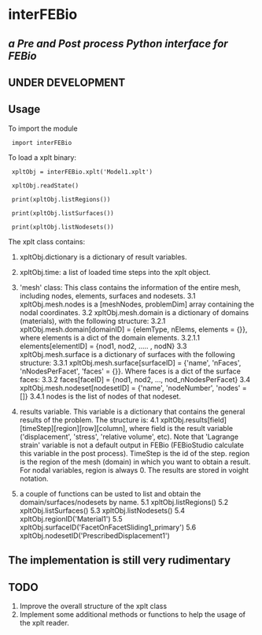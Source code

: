 # interFEBio #
## _a Pre and Post process Python interface for FEBio_
## UNDER DEVELOPMENT ##
## Usage ##
To import the module
<pre><code> import interFEBio </code></pre>

To load a xplt binary:
<pre><code> xpltObj = interFEBio.xplt('Model1.xplt')</code></pre>
<pre><code> xpltObj.readState()</code></pre>
<pre><code> print(xpltObj.listRegions())</code></pre>
<pre><code> print(xpltObj.listSurfaces())</code></pre>
<pre><code> print(xpltObj.listNodesets())</code></pre>

The xplt class contains:

1. xpltObj.dictionary is a dictionary of result variables.
2. xpltObj.time: a list of loaded time steps into the xplt object.
3. 'mesh' class: This class contains the information of the entire mesh, including nodes, elements, surfaces and nodesets.
3.1 xpltObj.mesh.nodes is a [meshNodes, problemDim] array containing the nodal coordinates.
3.2 xpltObj.mesh.domain is a dictionary of domains (materials), with the following structure:
3.2.1 xpltObj.mesh.domain[domainID] = {elemType, nElems, elements = {}}, where elements is a dict of the domain elements.
3.2.1.1 elements[elementID] = {nod1, nod2, ..... , nodN}
3.3 xpltObj.mesh.surface is a dictionary of surfaces with the following structure:
3.3.1 xpltObj.mesh.surface[surfaceID] = {'name', 'nFaces', 'nNodesPerFacet', 'faces' = {}}. Where faces is a dict of the surface faces:
3.3.2 faces[faceID] = {nod1, nod2, ..., nod_nNodesPerFacet}
3.4 xpltObj.mesh.nodeset[nodesetID] = {'name', 'nodeNumber', 'nodes' = []}
3.4.1 nodes is the list of nodes of that nodeset.

4. results variable. This variable is a dictionary that contains the general results of the problem. The structure is:
4.1 xpltObj.results[field][timeStep][region][row][column], where field is the result variable ('displacement', 'stress', 'relative volume', etc). Note that 'Lagrange strain' variable is not a default output in FEBio (FEBioStudio calculate this variable in the post process). TimeStep is the id of the step. region is the region of the mesh (domain) in which you want to obtain a result. For nodal variables, region is always 0. The results are stored in voight notation.

5. a couple of functions can be usted to list and obtain the domain/surfaces/nodesets by name.
5.1 xpltObj.listRegions()
5.2 xpltObj.listSurfaces()
5.3 xpltObj.listNodesets()
5.4 xpltObj.regionID('Material1')
5.5 xpltObj.surfaceID('FacetOnFacetSliding1_primary')
5.6 xpltObj.nodesetID('PrescribedDisplacement1')

## The implementation is still very rudimentary ##
## TODO ##
 1. Improve the overall structure of the xplt class
 2. Implement some additional methods or functions to help the usage of the xplt reader.
